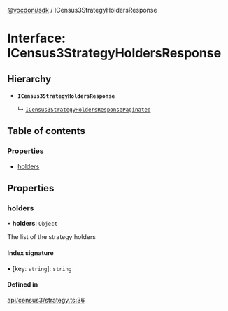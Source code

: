 [@vocdoni/sdk](/sdk) / ICensus3StrategyHoldersResponse

# Interface: ICensus3StrategyHoldersResponse

## Hierarchy

- **`ICensus3StrategyHoldersResponse`**

  ↳ [`ICensus3StrategyHoldersResponsePaginated`](ICensus3StrategyHoldersResponsePaginated)

## Table of contents

### Properties

- [holders](ICensus3StrategyHoldersResponse#holders)

## Properties

### holders

• **holders**: `Object`

The list of the strategy holders

#### Index signature

▪ [key: `string`]: `string`

#### Defined in

[api/census3/strategy.ts:36](https://github.com/vocdoni/vocdoni-sdk/blob/c61694d51d7ca609cdc86440f23c7a75ea39ea5b/src/api/census3/strategy.ts#L36)
